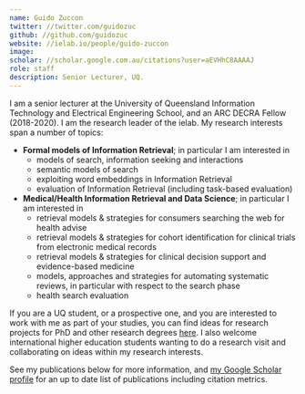 ```yaml
---
name: Guido Zuccon
twitter: //twitter.com/guidozuc
github: //github.com/guidozuc
website: //ielab.io/people/guido-zuccon
image: 
scholar: //scholar.google.com.au/citations?user=aEVHhC8AAAAJ
role: staff
description: Senior Lecturer, UQ.
---
```


I am a senior lecturer at the University of Queensland Information Technology and  Electrical Engineering School, and an ARC DECRA Fellow (2018-2020). I am the research leader of the ielab. My research interests span a number of topics:

* __Formal models of Information Retrieval__; in particular I am interested in
	- models of search, information seeking and interactions
	- semantic models of search
	- exploiting word embeddings in Information Retrieval
	- evaluation of Information Retrieval (including task-based evaluation)
* __Medical/Health Information Retrieval and Data Science__; in particular I am interested in
	- retrieval models & strategies for consumers searching the web for health advise
	- retrieval models & strategies for cohort identification for clinical trials from electronic medical records
	- retrieval models & strategies for clinical decision support and evidence-based medicine
	- models, approaches and strategies for automating systematic reviews, in particular with respect to the search phase
	- health search evaluation

If you are a UQ student, or a prospective one, and you are interested to work with me as part of your studies, you can find ideas for research projects for PhD and other research degrees [here](http://ielab.io/student-projects). I also welcome international higher education students wanting to do a research visit and collaborating on ideas within my research interests.


See my publications below for more information, and [my Google Scholar profile](https://scholar.google.com.au/citations?user=aEVHhC8AAAAJ) for an up to date list of publications including citation metrics.